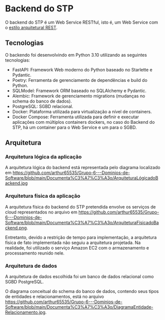 # Backend do STP

O backend do STP é um Web Service RESTful, isto é, um Web Service com o [estilo arquitetural REST](https://restfulapi.net/).


## Tecnologias

O backendo foi desenvolvindo em Python 3.10 utilizando as seguintes tecnologias:

- FastAPI: Framework Web moderno do Python baseado no Starlette e Pydantic.
- Poetry: Ferramenta de gerenciamento de dependências e build do Python.
- SQLModel: Framework ORM baseado no SQLAlchemy e Pydantic.
- Alembic: Framework de gerenciamento migrations (mudanças no schema do banco de dados).
- PostgreSQL: SGBD relacional.
- Docker: Plataforma utilizada para virtualização a nível de containers.
- Docker Compose: Ferramenta utilizada para definir e executar aplicações com múltiplos containers dockers, no caso do Backend do STP, há um container para o Web Service e um para o SGBD.


## Arquitetura

### Arquitetura lógica da aplicação

A arquitetura lógica do backend está representada pelo diagrama localizado em https://github.com/arthur65535/Grupo-6---Dominios-de-Software/blob/main/Documenta%C3%A7%C3%A3o/ArquiteturaLógicadoBackend.jpg

### Arquitetura física da aplicação

A arquitetura física do backend do STP pretendida envolve os serviços de cloud representados no arquivo em https://github.com/arthur65535/Grupo-6---Dominios-de-Software/blob/main/Documenta%C3%A7%C3%A3o/ArquiteturaFísicadoBackend.png.

Entretanto, devido a restrição de tempo para implementação, a arquitetura física de fato implementada não seguiu a arquitetura projetada. Na realidade, foi utilizado o serviço Amazon EC2 com o armazenamento e processamento reunido nele.

### Arquitetura de dados

A arquitetura de dados escolhida foi um banco de dados relacional como SGBD PostgreSQL.

O diagrama conceitual do schema do banco de dados, contendo seus tipos de entidades e relacionamentos, está no arquivo https://github.com/arthur65535/Grupo-6---Dominios-de-Software/blob/main/Documenta%C3%A7%C3%A3o/DiagramaEntidade-Relacionamento.jpg.
